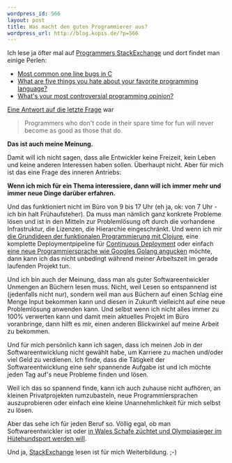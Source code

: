 ```yaml
--- 
wordpress_id: 566
layout: post
title: Was macht den guten Programmierer aus?
wordpress_url: http://blog.kopis.de/?p=566
---
```

Ich lese ja öfter mal auf <a href="http://programmers.stackexchange.com">Programmers StackExchange</a> und dort findet man einige Perlen:
<ul>
	<li><a href="http://programmers.stackexchange.com/questions/62302/most-common-one-line-bugs-in-c">Most common one line bugs in C</a></li>
	<li><a href="http://stackoverflow.com/questions/282329/what-are-five-things-you-hate-about-your-favorite-language">What are five things you hate about your favorite programming language?</a></li>
	<li><a href="http://programmers.stackexchange.com/questions/31104/whats-your-most-controversial-programming-opinion">What's your most controversial programming opinion?</a></li>
</ul>
<a href="http://programmers.stackexchange.com/questions/31104/whats-your-most-controversial-programming-opinion/31188#31188">Eine Antwort auf die letzte Frage</a> war
<blockquote>Programmers who don't code in their spare time for fun will never become as good as those that do.</blockquote>
<strong>Das ist auch meine Meinung.</strong>

Damit will ich nicht sagen, dass alle Entwickler keine Freizeit, kein Leben und keine anderen Interessen haben sollen. Überhaupt nicht. Aber für mich ist das eine Frage des inneren Antriebs:

<strong>Wenn ich mich für ein Thema interessiere, dann will ich immer mehr und immer neue Dinge darüber erfahren.</strong>

Und das funktioniert nicht im Büro von 9 bis 17 Uhr (eh ja, ok: von 7 Uhr - ich bin halt Frühaufsteher). Da muss man nämlich ganz konkrete Probleme lösen und ist in den Mitteln zur Problemlösung oft durch die vorhandene Infrastruktur, die Lizenzen, die Hierarchie eingeschränkt. Und wenn ich mir <a href="http://blog.kopis.de/?s=clojure">die Grundideen der funktionalen Programmierung mit Clojure</a>, eine komplette Deploymentpipeline für <a href="http://www.amazon.com/Continuous-Delivery-Deployment-Automation-Addison-Wesley/dp/0321601912?kopisde-21">Continuous Deployment</a> oder einfach <a href="http://blog.kopis.de/2010/03/05/learning-golang-1-oder-wie-sortiere-ich-eine-map/">eine neue Programmiersprache wie Googles Golang angucken</a> möchte, dann kann ich das nicht unbedingt während meiner Arbeitszeit im gerade laufenden Projekt tun.

Und ich bin auch der Meinung, dass man als guter Softwareentwickler Unmengen an Büchern lesen muss. Nicht, weil Lesen so entspannend ist (jedenfalls nicht nur), sondern weil man aus Büchern auf einen Schlag eine Menge Input bekommen kann und diesen in Zukunft vielleicht auf eine neue Problemlösung anwenden kann. Und selbst wenn ich nicht alles immer zu 100% verwerten kann und damit mein aktuelles Projekt im Büro voranbringe, dann hilft es mir, einen anderen Blickwinkel auf meine Arbeit zu bekommen.

Und für mich persönlich kann ich sagen, dass ich meinen Job in der Softwareentwicklung nicht gewählt habe, um Karriere zu machen und/oder viel Geld zu verdienen. Ich finde, dass die Tätigkeit der Softwareentwicklung eine sehr spannende Aufgabe ist und ich möchte jeden Tag auf's neue Probleme finden und lösen.

Weil ich das so spannend finde, kann ich auch zuhause nicht aufhören, an kleinen Privatprojekten rumzubasteln, neue Programmiersprachen auszuprobieren oder einfach eine kleine Unannehmlichkeit für mich selbst zu lösen.

Aber das sehe ich für jeden Beruf so. Völlig egal, ob man Softwareentwickler ist oder <a href="http://www.welshnationalsheepdogtrials.org.uk/">in Wales Schafe züchtet und Olympiasieger im Hütehundsport werden will</a>.

Und ja, <a href="http://StackExchange.com">StackExchange</a> lesen ist für mich Weiterbildung. ;-)
